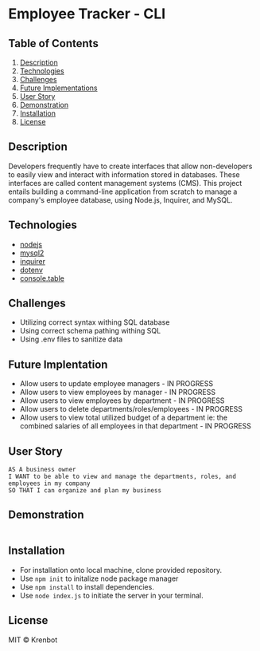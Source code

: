 # Employee Tracker - CLI

## Table of Contents
  1) [Description](#description)
  2) [Technologies](#technologies-used)
  3) [Challenges](#challenges)
  4) [Future Implementations](#future-implementations)
  5) [User Story](#user-story)
  6) [Demonstration](#demonstration)
  7) [Installation](#installation)
  8) [License](#license)

## Description
Developers frequently have to create interfaces that allow non-developers to easily view and interact with information stored in databases. These interfaces are called content management systems (CMS). This project entails building a command-line application from scratch to manage a company's employee database, using Node.js, Inquirer, and MySQL.

## Technologies
* [nodejs](https://nodejs.org/en/)
* [mysql2](https://www.npmjs.com/package/mysql2)
* [inquirer](https://www.npmjs.com/package/inquirer)
* [dotenv](https://www.npmjs.com/package/dotenv)
* [console.table](https://www.npmjs.com/package/console.table)

## Challenges
* Utilizing correct syntax withing SQL database
* Using correct schema pathing withing SQL
* Using .env files to sanitize data

## Future Implentation
* Allow users to update employee managers - IN PROGRESS
* Allow users to view employees by manager - IN PROGRESS
* Allow users to view employees by department - IN PROGRESS
* Allow users to delete departments/roles/employees - IN PROGRESS
* Allow users to view total utilized budget of a department ie: the combined salaries of all employees in that department  - IN PROGRESS

## User Story
```
AS A business owner
I WANT to be able to view and manage the departments, roles, and employees in my company
SO THAT I can organize and plan my business
```

## Demonstration
![]()

## Installation
* For installation onto local machine, clone provided repository.
* Use `npm init` to initalize node package manager
* Use `npm install` to install dependencies.
* Use `node index.js` to initiate the server in your terminal.

## License
MIT © Krenbot